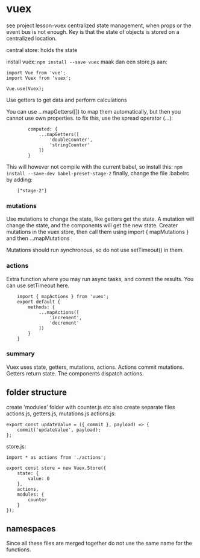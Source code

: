 # vuex
see project lesson-vuex
centralized state management, when props or the event bus is not enough.
Key is that the state of objects is stored on a centralized location.

central store: holds the state

install vuex:
```npm install --save vuex```
maak dan een store.js aan:
```
import Vue from 'vue';
import Vuex from 'vuex';

Vue.use(Vuex);
```
Use getters to get data and perform calculations

You can use ...mapGetters([]) to map them automatically, but then you cannot use own properties. to fix this, use the spread operator (...):
```
        computed: {
            ...mapGetters([
                'doubleCounter',
                'stringCounter'
            ])
        }
```
This will however not compile with the current babel, so install this:
```npm install --save-dev babel-preset-stage-2```
finally, change the file .babelrc by adding:
```
    ["stage-2"]
```
### mutations
Use mutations to change the state, like getters get the state.
A mutation will change the state, and the components will get the new state. Creater mutations in the vuex store, then call them using import { mapMutations }  and then ...mapMutations

Mutations should run synchronous, so do not use setTimeout() in them.

### actions
Extra function where you may run async tasks, and commit the results. You can use setTimeout here.
```
    import { mapActions } from 'vuex';
    export default {
        methods: {
            ...mapActions([
                'increment',
                'decrement'
            ])
        }
    }
```

### summary
Vuex uses state, getters, mutations, actions. Actions commit mutations. Getters return state.
The components dispatch actions.

## folder structure
create 'modules' folder with counter.js etc
also create separate files actions.js, getters.js, mutations.js
actions.js:
```
export const updateValue = ({ commit }, payload) => {
    commit('updateValue', payload);
};
```
store.js:
```
import * as actions from './actions';

export const store = new Vuex.Store({
    state: {
        value: 0
    },
    actions,
    modules: {
        counter
    }
});
```
## namespaces
Since all these files are merged together do not use the same name for the functions.